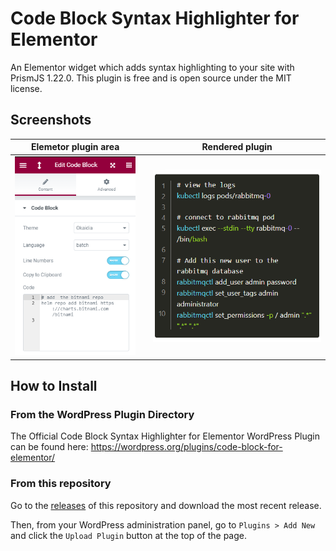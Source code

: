 # Code Block Syntax Highlighter for Elementor

An Elementor widget which adds syntax highlighting to your site with PrismJS 1.22.0.
This plugin is free and is open source under the MIT license.

## Screenshots



 |    Elemetor plugin area    | |  Rendered plugin |
:-------------------------:|:-------------------------:|:-------------------------:
![Elemetor plugin area](./screenshots/screenshot-1.png)|  |![Rendered plugin](./screenshots/screenshot-2.png)


## How to Install

### From the WordPress Plugin Directory

The Official Code Block Syntax Highlighter for Elementor WordPress Plugin can be found here: https://wordpress.org/plugins/code-block-for-elementor/

### From this repository

Go to the [releases](https://github.com/thorstenalpers/wp-plugin-code-block-for-elementor/releases) of this repository and download the most recent release.

Then, from your WordPress administration panel, go to `Plugins > Add New` and click the `Upload Plugin` button at the top of the page.